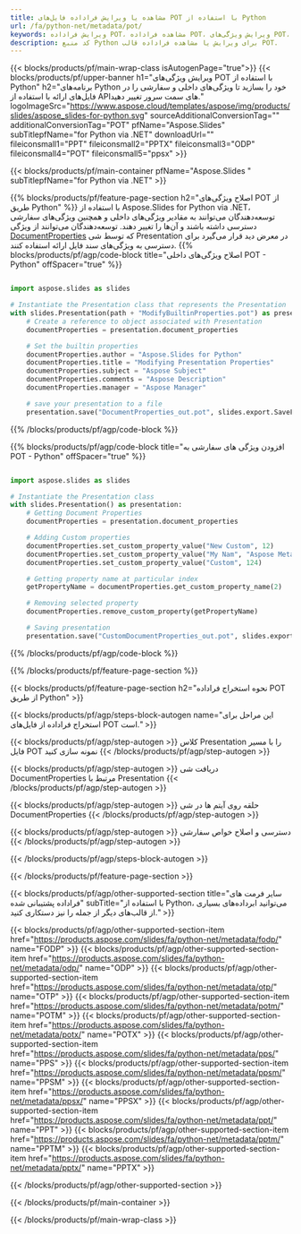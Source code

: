 ```yaml
---
title: مشاهده یا ویرایش فراداده فایل‌های POT با استفاده از Python
url: /fa/python-net/metadata/pot/
keywords: ویرایش فراداده POT، مشاهده فراداده POT، ویرایش ویژگی‌های POT، مشاهده ویژگی‌های POT
description: کد منبع Python برای ویرایش یا مشاهده فراداده قالب POT.
---
```


{{< blocks/products/pf/main-wrap-class isAutogenPage="true">}}
{{< blocks/products/pf/upper-banner h1="ویرایش ویژگی‌های POT با استفاده از Python" h2="برنامه‌های Python خود را بسازید تا ویژگی‌های داخلی و سفارشی را در فایل‌های ارائه با استفاده از APIهای سمت سرور تغییر دهید." logoImageSrc="https://www.aspose.cloud/templates/aspose/img/products/slides/aspose_slides-for-python.svg" sourceAdditionalConversionTag="" additionalConversionTag="POT" pfName="Aspose.Slides" subTitlepfName="for Python via .NET" downloadUrl="" fileiconsmall1="PPT" fileiconsmall2="PPTX" fileiconsmall3="ODP" fileiconsmall4="POT" fileiconsmall5="ppsx" >}}

{{< blocks/products/pf/main-container pfName="Aspose.Slides " subTitlepfName="for Python via .NET" >}}

{{% blocks/products/pf/feature-page-section  h2="اصلاح ویژگی‌های POT از طریق Python" %}}
با استفاده از Aspose.Slides for Python via .NET، توسعه‌دهندگان می‌توانند به مقادیر ویژگی‌های داخلی و همچنین ویژگی‌های سفارشی دسترسی داشته باشند و آن‌ها را تغییر دهند. توسعه‌دهندگان می‌توانند از ویژگی [DocumentProperties](https://reference.aspose.com/slides/python-net/aspose.slides/documentproperties/) که توسط شی Presentation در معرض دید قرار می‌گیرد برای دسترسی به ویژگی‌های سند فایل ارائه استفاده کنند.
{{% blocks/products/pf/agp/code-block title="اصلاح ویژگی‌های داخلی POT - Python" offSpacer="true" %}}

```py

import aspose.slides as slides

# Instantiate the Presentation class that represents the Presentation
with slides.Presentation(path + "ModifyBuiltinProperties.pot") as presentation:
    # Create a reference to object associated with Presentation
    documentProperties = presentation.document_properties

    # Set the builtin properties
    documentProperties.author = "Aspose.Slides for Python"
    documentProperties.title = "Modifying Presentation Properties"
    documentProperties.subject = "Aspose Subject"
    documentProperties.comments = "Aspose Description"
    documentProperties.manager = "Aspose Manager"

    # save your presentation to a file
    presentation.save("DocumentProperties_out.pot", slides.export.SaveFormat.POT)
```

{{% /blocks/products/pf/agp/code-block %}}

{{% blocks/products/pf/agp/code-block title="افزودن ویژگی های سفارشی به POT - Python" offSpacer="true" %}}

```py

import aspose.slides as slides

# Instantiate the Presentation class
with slides.Presentation() as presentation:
    # Getting Document Properties
    documentProperties = presentation.document_properties

    # Adding Custom properties
    documentProperties.set_custom_property_value("New Custom", 12)
    documentProperties.set_custom_property_value("My Nam", "Aspose Metadata Editor")
    documentProperties.set_custom_property_value("Custom", 124)

    # Getting property name at particular index
    getPropertyName = documentProperties.get_custom_property_name(2)

    # Removing selected property
    documentProperties.remove_custom_property(getPropertyName)

    # Saving presentation
    presentation.save("CustomDocumentProperties_out.pot", slides.export.SaveFormat.POT)
```

{{% /blocks/products/pf/agp/code-block %}}

{{% /blocks/products/pf/feature-page-section %}}

{{< blocks/products/pf/feature-page-section  h2="نحوه استخراج فراداده POT از طریق Python" >}}

{{< blocks/products/pf/agp/steps-block-autogen name="این مراحل برای استخراج فراداده از فایل‌های POT است." >}}

{{< blocks/products/pf/agp/step-autogen >}}
کلاس Presentation را با مسیر فایل POT نمونه سازی کنید
{{< /blocks/products/pf/agp/step-autogen >}}

{{< blocks/products/pf/agp/step-autogen >}}
دریافت شی DocumentProperties مرتبط با Presentation
{{< /blocks/products/pf/agp/step-autogen >}}

{{< blocks/products/pf/agp/step-autogen >}}
حلقه روی آیتم ها در شی DocumentProperties
{{< /blocks/products/pf/agp/step-autogen >}}

{{< blocks/products/pf/agp/step-autogen >}}
دسترسی و اصلاح خواص سفارشی
{{< /blocks/products/pf/agp/step-autogen >}}

{{< /blocks/products/pf/agp/steps-block-autogen >}}

{{< /blocks/products/pf/feature-page-section >}}

{{< blocks/products/pf/agp/other-supported-section title="سایر فرمت های فراداده پشتیبانی شده" subTitle="با استفاده از Python، می‌توانید ابرداده‌های بسیاری از قالب‌های دیگر از جمله را نیز دستکاری کنید." >}}

{{< blocks/products/pf/agp/other-supported-section-item href="https://products.aspose.com/slides/fa/python-net/metadata/fodp/" name="FODP" >}}
{{< blocks/products/pf/agp/other-supported-section-item href="https://products.aspose.com/slides/fa/python-net/metadata/odp/" name="ODP" >}}
{{< blocks/products/pf/agp/other-supported-section-item href="https://products.aspose.com/slides/fa/python-net/metadata/otp/" name="OTP" >}}
{{< blocks/products/pf/agp/other-supported-section-item href="https://products.aspose.com/slides/fa/python-net/metadata/potm/" name="POTM" >}}
{{< blocks/products/pf/agp/other-supported-section-item href="https://products.aspose.com/slides/fa/python-net/metadata/potx/" name="POTX" >}}
{{< blocks/products/pf/agp/other-supported-section-item href="https://products.aspose.com/slides/fa/python-net/metadata/pps/" name="PPS" >}}
{{< blocks/products/pf/agp/other-supported-section-item href="https://products.aspose.com/slides/fa/python-net/metadata/ppsm/" name="PPSM" >}}
{{< blocks/products/pf/agp/other-supported-section-item href="https://products.aspose.com/slides/fa/python-net/metadata/ppsx/" name="PPSX" >}}
{{< blocks/products/pf/agp/other-supported-section-item href="https://products.aspose.com/slides/fa/python-net/metadata/ppt/" name="PPT" >}}
{{< blocks/products/pf/agp/other-supported-section-item href="https://products.aspose.com/slides/fa/python-net/metadata/pptm/" name="PPTM" >}}
{{< blocks/products/pf/agp/other-supported-section-item href="https://products.aspose.com/slides/fa/python-net/metadata/pptx/" name="PPTX" >}}


{{< /blocks/products/pf/agp/other-supported-section >}}

{{< /blocks/products/pf/main-container >}}
    
{{< /blocks/products/pf/main-wrap-class >}}